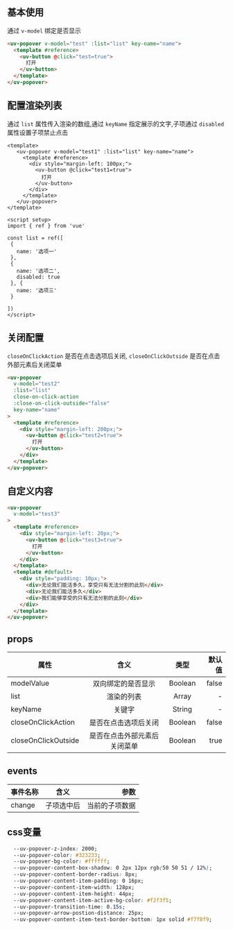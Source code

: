 <script setup>
import useCompStore from '../store/copname.js'
import { onMounted } from 'vue'
const compStore =useCompStore()

onMounted(()=>{
  compStore.updateName('popover')
})

</script>

## 基本使用

通过 `v-model` 绑定是否显示

```html
<uv-popover v-model="test" :list="list" key-name="name">
  <template #reference>
    <uv-button @click="test=true">
      打开
    </uv-button>
  </template>
</uv-popover>
```

## 配置渲染列表

通过 `list` 属性传入渲染的数组,通过 `keyName` 指定展示的文字,子项通过 `disabled` 属性设置子项禁止点击

 ```vue
<template>
    <uv-popover v-model="test1" :list="list" key-name="name">
      <template #reference>
        <div style="margin-left: 100px;">
          <uv-button @click="test1=true">
            打开
          </uv-button>
        </div>
      </template>
    </uv-popover>
</template>

<script setup>
import { ref } from 'vue'

const list = ref([
  {
    name: '选项一'
  },
  {
    name: '选项二',
    disabled: true
  }, {
    name: '选项三'
  }

])
</script>
 ```

## 关闭配置

`closeOnClickAction` 是否在点击选项后关闭, `closeOnClickOutside` 是否在点击外部元素后关闭菜单

```html
<uv-popover
  v-model="test2"
  :list="list"
  close-on-click-action
  :close-on-click-outside="false"
  key-name="name"
>
  <template #reference>
    <div style="margin-left: 200px;">
      <uv-button @click="test2=true">
        打开
      </uv-button>
    </div>
  </template>
</uv-popover>
```

## 自定义内容

```html
<uv-popover
  v-model="test3"
>
  <template #reference>
    <div style="margin-left: 20px;">
      <uv-button @click="test3=true">
        打开
      </uv-button>
    </div>
  </template>
  <template #default>
    <div style="padding: 10px;">
      <div>无论我们能活多久，享受只有无法分割的此刻</div>
      <div>无论我们能活多久</div>
      <div>我们能够享受的只有无法分割的此刻</div>
    </div>
  </template>
</uv-popover>
```

 ## props

| 属性                |             含义             |  类型   | 默认值 |
| ------------------- | :--------------------------: | :-----: | -----: |
| modelValue          |      双向绑定的是否显示      | Boolean |  false |
| list                |          渲染的列表          |  Array  |      - |
| keyName             |            关键字            | String  |      - |
| closeOnClickAction  |     是否在点击选项后关闭     | Boolean |  false |
| closeOnClickOutside | 是否在点击外部元素后关闭菜单 | Boolean |   true |

## events

| 事件名称 |    含义    |           参数 |
| -------- | :--------: | -------------: |
| change   | 子项选中后 | 当前的子项数据 |

## css变量

```css
  --uv-popover-z-index: 2000;
  --uv-popover-color: #323233;
  --uv-popover-bg-color: #ffffff;
  --uv-popover-content-box-shadow: 0 2px 12px rgb(50 50 51 / 12%);
  --uv-popover-content-border-radius: 8px;
  --uv-popover-content-item-padding: 0 16px;
  --uv-popover-content-item-width: 128px;
  --uv-popover-content-item-height: 44px;
  --uv-popover-content-item-active-bg-color: #f2f3f5;
  --uv-popover-transition-time: 0.15s;
  --uv-popover-arrow-postion-distance: 25px;
  --uv-popover-content-item-text-border-bottom: 1px solid #f7f8f9;
```